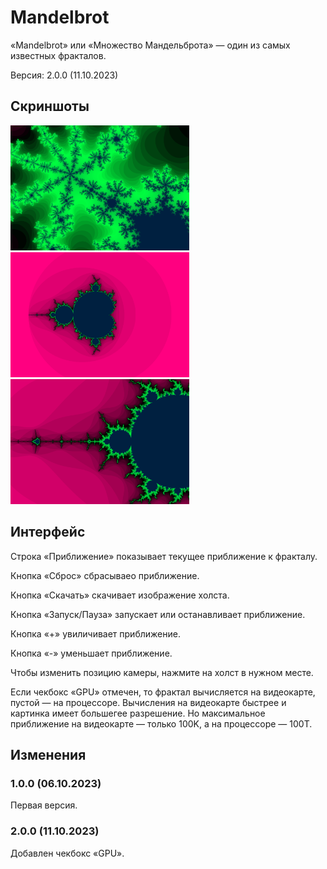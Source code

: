 # Mandelbrot
«Mandelbrot» или «Множество Мандельброта» — один из самых известных фракталов.

Версия: 2.0.0 (11.10.2023)

## Скриншоты
<img src="img1.png" height="200">
<img src="img2.png" height="200">
<img src="img3.png" height="200">

## Интерфейс
Строка «Приближение» показывает текущее приближение к фракталу.

Кнопка «Сброс» сбрасываео приближение.

Кнопка «Скачать» скачивает изображение холста.

Кнопка «Запуск/Пауза» запускает или останавливает приближение.

Кнопка «+» увиличивает приближение.

Кнопка «-» уменьшает приближение.

Чтобы изменить позицию камеры, нажмите на холст в нужном месте.

Если чекбокс «GPU» отмечен, то фрактал вычисляется на видеокарте, пустой — на процессоре. Вычисления на видеокарте быстрее и картинка имеет большегее разрешение. Но максимальное приближение на видеокарте — только 100K, а на процессоре — 100T.

## Изменения
### 1.0.0 (06.10.2023)
Первая версия.

### 2.0.0 (11.10.2023)
Добавлен чекбокс «GPU».
